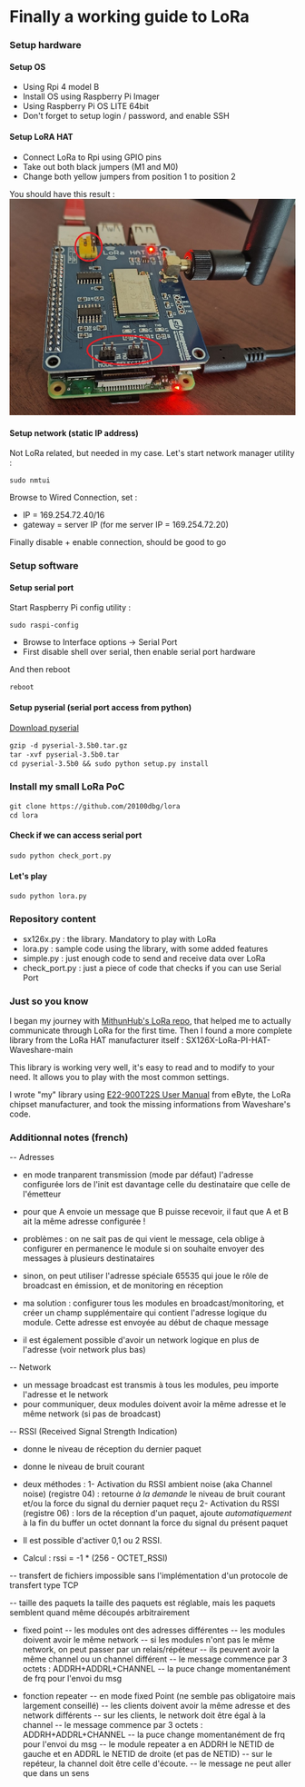 # Finally a working guide to LoRa

### Setup hardware

#### Setup OS
- Using Rpi 4 model B
- Install OS using Raspberry Pi Imager
- Using Raspberry Pi OS LITE 64bit
- Don't forget to setup login / password, and enable SSH

#### Setup LoRA HAT
- Connect LoRa to Rpi using GPIO pins
- Take out both black jumpers (M1 and M0)
- Change both yellow jumpers from position 1 to position 2

You should have this result :
![LoRa set up](https://github.com/20100dbg/lora/blob/master/hat_setup.jpg?raw=true)


#### Setup network (static IP address)
Not LoRa related, but needed in my case.
Let's start network manager utility :

```
sudo nmtui
```

Browse to Wired Connection, set :
- IP = 169.254.72.40/16
- gateway = server IP (for me server IP = 169.254.72.20)

Finally disable + enable connection, should be good to go


### Setup software

#### Setup serial port
Start Raspberry Pi config utility :

```
sudo raspi-config
```
- Browse to Interface options -> Serial Port
- First disable shell over serial, then enable serial port hardware 

And then reboot
```
reboot
```

#### Setup pyserial (serial port access from python)
[Download pyserial](https://github.com/pyserial/pyserial/releases)

```
gzip -d pyserial-3.5b0.tar.gz
tar -xvf pyserial-3.5b0.tar
cd pyserial-3.5b0 && sudo python setup.py install
```

### Install my small LoRa PoC
```
git clone https://github.com/20100dbg/lora
cd lora
```

#### Check if we can access serial port
```
sudo python check_port.py
```

#### Let's play
```
sudo python lora.py
```


### Repository content

- sx126x.py : the library. Mandatory to play with LoRa
- lora.py : sample code using the library, with some added features
- simple.py : just enough code to send and receive data over LoRa
- check_port.py : just a piece of code that checks if you can use Serial Port


### Just so you know

I began my journey with [MithunHub's LoRa repo](https://github.com/MithunHub/LoRa/), that helped me to actually communicate through LoRa for the first time.
Then I found a more complete library from the LoRa HAT manufacturer itself : SX126X-LoRa-PI-HAT-Waveshare-main

This library is working very well, it's easy to read and to modify to your need. It allows you to play with the most common settings.

I wrote "my" library using [E22-900T22S User Manual](https://www.ebyte.com/en/downpdf.aspx?id=467) from eByte, the LoRa chipset manufacturer, and took the missing informations from Waveshare's code.


### Additionnal notes (french)


-- Adresses
- en mode tranparent transmission (mode par défaut) l'adresse configurée lors de l'init est davantage celle du destinataire que celle de l'émetteur
- pour que A envoie un message que B puisse recevoir, il faut que A et B ait la même adresse configurée !
- problèmes : on ne sait pas de qui vient le message, cela oblige à configurer en permanence le module si on souhaite envoyer des messages à plusieurs destinataires
- sinon, on peut utiliser l'adresse spéciale 65535 qui joue le rôle de broadcast en émission, et de monitoring en réception

- ma solution : configurer tous les modules en broadcast/monitoring, et créer un champ supplémentaire qui contient l'adresse logique du module. Cette adresse est envoyée au début de chaque message
- il est également possible d'avoir un network logique en plus de l'adresse (voir network plus bas)


-- Network
- un message broadcast est transmis à tous les modules, peu importe l'adresse et le network
- pour communiquer, deux modules doivent avoir la même adresse et le même network (si pas de broadcast)


-- RSSI (Received Signal Strength Indication)
- donne le niveau de réception du dernier paquet
- donne le niveau de bruit courant

- deux méthodes :
1- Activation du RSSI ambient noise (aka Channel noise) (registre 04) : retourne _à la demande_ le niveau de bruit courant et/ou la force du signal du dernier paquet reçu
2- Activation du RSSI (registre 06) : lors de la réception d'un paquet, ajoute _automatiquement_ à la fin du buffer un octet donnant la force du signal du présent paquet

- Il est possible d'activer 0,1 ou 2 RSSI.
- Calcul : rssi = -1 * (256 - OCTET_RSSI)


-- transfert de fichiers
impossible sans l'implémentation d'un protocole de transfert type TCP

-- taille des paquets
la taille des paquets est réglable, mais les paquets semblent quand même découpés arbitrairement


- fixed point
-- les modules ont des adresses différentes
-- les modules doivent avoir le même network
-- si les modules n'ont pas le même network, on peut passer par un relais/répéteur
-- ils peuvent avoir la même channel ou un channel différent
-- le message commence par 3 octets : ADDRH+ADDRL+CHANNEL
-- la puce change momentanément de frq pour l'envoi du msg


- fonction repeater
-- en mode fixed Point (ne semble pas obligatoire mais largement conseillé)
-- les clients doivent avoir la même adresse et des network différents
-- sur les clients, le network doit être égal à la channel
-- le message commence par 3 octets : ADDRH+ADDRL+CHANNEL
-- la puce change momentanément de frq pour l'envoi du msg
-- le module repeater a en ADDRH le NETID de gauche et en ADDRL le NETID de droite (et pas de NETID)
-- sur le repéteur, la channel doit être celle d'écoute. 
-- le message ne peut aller que dans un sens

